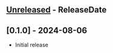 <!-- next-header -->
## [Unreleased] - ReleaseDate

## [0.1.0] - 2024-08-06

- Initial release

<!-- next-url -->
[Unreleased]: https://github.com/CleanCut/bevy_pause/compare/v0.0.0...HEAD

